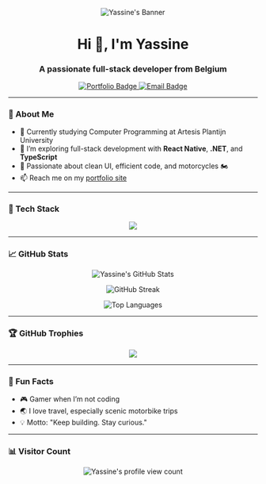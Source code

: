 <p align="center">
  <img src="https://capsule-render.vercel.app/api?type=waving&color=0d3b50&height=200&section=header&text=Yassine%20Benmendour&fontSize=40&fontColor=ffffff" alt="Yassine's Banner" />
</p>

<h1 align="center">Hi 👋, I'm Yassine</h1>
<h3 align="center">A passionate full-stack developer from Belgium</h3>

<p align="center">
  <a href="https://yassinedev-portfolio.vercel.app/" target="_blank">
    <img src="https://img.shields.io/badge/Portfolio-Visit-yellow?style=for-the-badge&logo=vercel" alt="Portfolio Badge"/>
  </a>
  <a href="mailto:yassineben-2004@hotmail.com">
    <img src="https://img.shields.io/badge/Email-Contact-blue?style=for-the-badge&logo=gmail" alt="Email Badge"/>
  </a>
</p>

---

### 🧠 About Me

- 🔭 Currently studying Computer Programming at Artesis Plantijn University  
- 🌱 I’m exploring full-stack development with **React Native**, **.NET**, and **TypeScript**  
- 🚀 Passionate about clean UI, efficient code, and motorcycles 🏍️  
- 📫 Reach me on my [portfolio site](https://yassinedev-portfolio.vercel.app/)

---

### 🚀 Tech Stack

<p align="center">
  <img src="https://skillicons.dev/icons?i=react,reactnative,nodejs,ts,js,html,css,cs,dotnet" />
</p>

---

### 📈 GitHub Stats

<p align="center">
  <img src="https://github-readme-stats.vercel.app/api?username=YassineBenmendour&show_icons=true&theme=radical" alt="Yassine's GitHub Stats" />
</p>

<p align="center">
  <img src="https://streak-stats.demolab.com?user=YassineBenmendour&theme=radical&hide_border=true" alt="GitHub Streak" />
</p>

<p align="center">
  <img src="https://github-readme-stats.vercel.app/api/top-langs/?username=YassineBenmendour&layout=compact&theme=radical" alt="Top Languages" />
</p>

---

### 🏆 GitHub Trophies

<p align="center">
  <img src="https://github-profile-trophy.vercel.app/?username=YassineBenmendour&theme=darkhub&no-bg=true&margin-w=15" />
</p>

---

### 📍 Fun Facts

- 🎮 Gamer when I’m not coding
- 🌏 I love travel, especially scenic motorbike trips
- 💡 Motto: "Keep building. Stay curious."

---

### 📊 Visitor Count

<p align="center">
  <img src="https://komarev.com/ghpvc/?username=YassineBenmendour&style=flat-square&color=blue" alt="Yassine's profile view count" />
</p>
